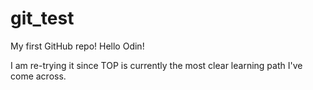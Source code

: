 # git_test
My first GitHub repo!
Hello Odin!

I am re-trying it since TOP is currently the most clear learning path I've come across.